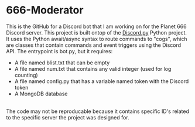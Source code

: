 # 666-Moderator
This is the GitHub for a Discord bot that I am working on for the Planet 666 Discord server. This project is built ontop of the <a href="https://discordpy.readthedocs.io/en/latest/">Discord.py</a>
Python project. It uses the Python await/async syntax to route commands to "cogs", which are classes that contain commands and event triggers using the Discord API. The entrypoint is
bot.py, but it requires:
<ul><li>A file named blist.txt that can be empty</li>
<li>A file named num.txt that contains any valid integer (used for log counting)</li>
<li>A file named config.py that has a variable named token with the Discord token</li>
<li>A MongoDB database</li></ul><br>
The code may not be reproducable because it contains specific ID's related to the specific server the project was designed for.